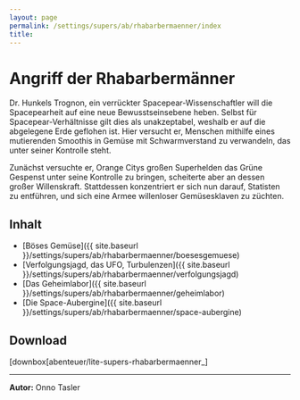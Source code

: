 ```yaml
---
layout: page
permalink: /settings/supers/ab/rhabarbermaenner/index
title: 
---
```


# Angriff der Rhabarbermänner

Dr. Hunkels Trognon, ein verrückter Spacepear-Wissenschaftler will die Spacepearheit auf eine neue Bewusstseinsebene heben. Selbst für Spacepear-Verhältnisse gilt dies als unakzeptabel, weshalb er auf die abgelegene Erde geflohen ist. Hier versucht er, Menschen mithilfe eines mutierenden Smoothis in Gemüse mit Schwarmverstand zu verwandeln, das unter seiner Kontrolle steht.

Zunächst versuchte er, Orange Citys großen Superhelden das Grüne Gespenst unter seine Kontrolle zu bringen, scheiterte aber an dessen großer Willenskraft. Stattdessen konzentriert er sich nun darauf, Statisten zu entführen, und sich eine Armee willenloser Gemüsesklaven zu züchten.

## Inhalt

- [Böses Gemüse]({{ site.baseurl }}/settings/supers/ab/rhabarbermaenner/boesesgemuese)
- [Verfolgungsjagd, das UFO, Turbulenzen]({{ site.baseurl }}/settings/supers/ab/rhabarbermaenner/verfolgungsjagd)
- [Das Geheimlabor]({{ site.baseurl }}/settings/supers/ab/rhabarbermaenner/geheimlabor)
- [Die Space-Aubergine]({{ site.baseurl }}/settings/supers/ab/rhabarbermaenner/space-aubergine)

## Download

[downbox[abenteuer/lite-supers-rhabarbermaenner_]

<hr/>
<strong>Autor:</strong> Onno Tasler

